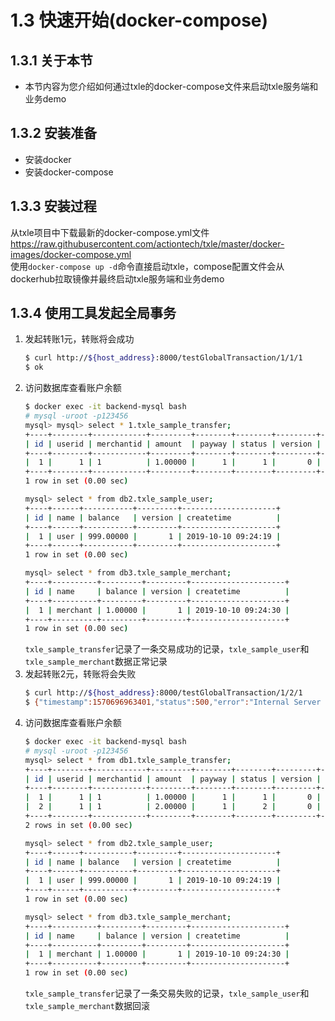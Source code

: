 # 1.3 快速开始(docker-compose)
## 1.3.1 关于本节
 + 本节内容为您介绍如何通过txle的docker-compose文件来启动txle服务端和业务demo

## 1.3.2 安装准备
 + 安装docker
 + 安装docker-compose

## 1.3.3 安装过程
 从txle项目中下载最新的docker-compose.yml文件  
 https://raw.githubusercontent.com/actiontech/txle/master/docker-images/docker-compose.yml  
 使用`docker-compose up -d`命令直接启动txle，compose配置文件会从dockerhub拉取镜像并最终启动txle服务端和业务demo
 
## 1.3.4 使用工具发起全局事务
1. 发起转账1元，转账将会成功
    ```bash
    $ curl http://${host_address}:8000/testGlobalTransaction/1/1/1
    $ ok
    ```
2. 访问数据库查看账户余额
    ```bash
    $ docker exec -it backend-mysql bash
    # mysql -uroot -p123456
    mysql> mysql> select * 1.txle_sample_transfer;
    +----+--------+------------+---------+--------+--------+---------+---------------------+
    | id | userid | merchantid | amount  | payway | status | version | createtime          |
    +----+--------+------------+---------+--------+--------+---------+---------------------+
    |  1 |      1 | 1          | 1.00000 |      1 |      1 |       0 | 2019-10-10 09:24:35 |
    +----+--------+------------+---------+--------+--------+---------+---------------------+
    1 row in set (0.00 sec)
    
    mysql> select * from db2.txle_sample_user;
    +----+------+-----------+---------+---------------------+
    | id | name | balance   | version | createtime          |
    +----+------+-----------+---------+---------------------+
    |  1 | user | 999.00000 |       1 | 2019-10-10 09:24:19 |
    +----+------+-----------+---------+---------------------+
    1 row in set (0.00 sec)
    
    mysql> select * from db3.txle_sample_merchant;
    +----+----------+---------+---------+---------------------+
    | id | name     | balance | version | createtime          |
    +----+----------+---------+---------+---------------------+
    |  1 | merchant | 1.00000 |       1 | 2019-10-10 09:24:30 |
    +----+----------+---------+---------+---------------------+
    1 row in set (0.00 sec)
    ```
   `txle_sample_transfer`记录了一条交易成功的记录，`txle_sample_user`和`txle_sample_merchant`数据正常记录
3. 发起转账2元，转账将会失败
    ```bash
    $ curl http://${host_address}:8000/testGlobalTransaction/1/2/1
    $ {"timestamp":1570696963401,"status":500,"error":"Internal Server Error","exception":"org.springframework.web.client.HttpServerErrorException","message":"500 null","path":"/testGlobalTransaction/1/2/1"}
    ```
4. 访问数据库查看账户余额
    ```bash
    $ docker exec -it backend-mysql bash
    # mysql -uroot -p123456
    mysql> select * from db1.txle_sample_transfer;
    +----+--------+------------+---------+--------+--------+---------+---------------------+
    | id | userid | merchantid | amount  | payway | status | version | createtime          |
    +----+--------+------------+---------+--------+--------+---------+---------------------+
    |  1 |      1 | 1          | 1.00000 |      1 |      1 |       0 | 2019-10-10 09:24:35 |
    |  2 |      1 | 1          | 2.00000 |      1 |      2 |       0 | 2019-10-10 09:25:16 |
    +----+--------+------------+---------+--------+--------+---------+---------------------+
    2 rows in set (0.00 sec)
    
    mysql> select * from db2.txle_sample_user;
    +----+------+-----------+---------+---------------------+
    | id | name | balance   | version | createtime          |
    +----+------+-----------+---------+---------------------+
    |  1 | user | 999.00000 |       1 | 2019-10-10 09:24:19 |
    +----+------+-----------+---------+---------------------+
    1 row in set (0.00 sec)
    
    mysql> select * from db3.txle_sample_merchant;
    +----+----------+---------+---------+---------------------+
    | id | name     | balance | version | createtime          |
    +----+----------+---------+---------+---------------------+
    |  1 | merchant | 1.00000 |       1 | 2019-10-10 09:24:30 |
    +----+----------+---------+---------+---------------------+
    1 row in set (0.00 sec)
    ```
   `txle_sample_transfer`记录了一条交易失败的记录，`txle_sample_user`和`txle_sample_merchant`数据回滚
